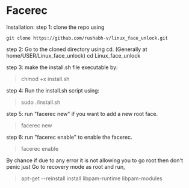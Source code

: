 
# Facerec

Installation:
step 1: clone the repo using

`git clone https://github.com/rushabh-v/linux_face_unlock.git`

step 2: Go to the cloned directory using cd.
(Generally at home/USER/Linux_face_unlock)
cd Linux_face_unlock



step 3: make the install.sh file executable by:

>chmod +x install.sh



step 4: Run the install.sh script using:

>sudo ./install.sh



step 5: run "facerec new" if you want to add a new root face.

>facerec new



step 6: run "facerec enable" to enable the facerec.

>facerec enable



By chance if due to any error it is not allowing you to go root then don't penic just Go to recovery mode as root and run,

>apt-get --reinstall install libpam-runtime libpam-modules

